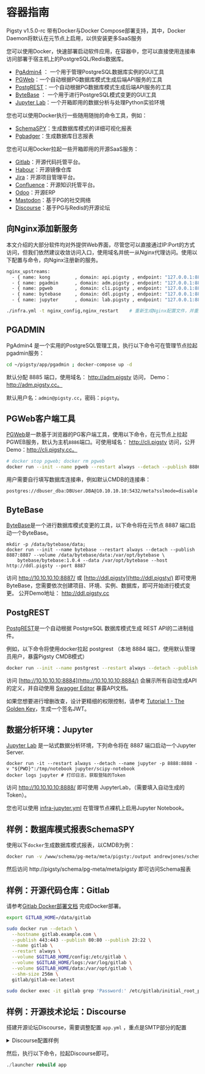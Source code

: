 # 容器指南

Pigsty v1.5.0-rc 带有Docker与Docker Compose部署支持，其中，Docker Daemon将默认在元节点上启用，以供安装更多SaaS服务

您可以使用Docker，快速部署启动软件应用，在容器中，您可以直接使用连接串访问部署于宿主机上的PostgreSQL/Redis数据库。

* [PgAdmin4](#PG管理工具：PgAdmin) ： 一个用于管理PostgreSQL数据库实例的GUI工具
* [PGWeb](#PGWeb客户端工具)：一个自动根据PG数据库模式生成后端API服务的工具
* [PostgREST](#自动后端API：PostgREST)：一个自动根据PG数据库模式生成后端API服务的工具
* [ByteBase](#模式迁移工具：ByteBase) ： 一个用于进行PostgreSQL模式变更的GUI工具
* [Jupyter Lab](#数据分析环境：Jupyter)：一个开箱即用的数据分析与处理Python实验环境

您也可以使用Docker执行一些随用随抛的命令工具，例如：

* [SchemaSPY](#数据库模式报表SchemaSPY)：生成数据库模式的详细可视化报表
* [Pgbadger](#数据库日志报表)：生成数据库日志报表

您也可以用Docker拉起一些开箱即用的开源SaaS服务：

* [Gitlab](#Gitlab)：开源代码托管平台。
* [Habour](#Habour)：开源镜像仓库
* [Jira](#Jira)：开源项目管理平台。
* [Confluence](#Confluence)：开源知识托管平台。
* [Odoo](#Odoo)：开源ERP
* [Mastodon](#Mastodon)：基于PG的社交网络
* [Discourse](#Discourse)：基于PG与Redis的开源论坛



## 向Nginx添加新服务

本文介绍的大部分软件均对外提供Web界面，尽管您可以直接通过IP:Port的方式访问，但我们依然建议收敛访问入口，使用域名并统一从Nginx代理访问。使用以下配置与命令，向Nginx注册新的服务。

```bash
nginx_upstreams:
  - { name: kong         , domain: api.pigsty , endpoint: "127.0.0.1:8880"   } #== v optional ==#
  - { name: pgadmin      , domain: adm.pigsty , endpoint: "127.0.0.1:8885"   }
  - { name: pgweb        , domain: cli.pigsty , endpoint: "127.0.0.1:8886"   }
  - { name: bytebase     , domain: ddl.pigsty , endpoint: "127.0.0.1:8887"   }
  - { name: jupyter      , domain: lab.pigsty , endpoint: "127.0.0.1:8888"   }

./infra.yml -t nginx_config,nginx_restart    # 重新生成Nginx配置文件，并重启生效
```





## PGADMIN

PgAdmin4 是一个实用的PostgreSQL管理工具，执行以下命令可在管理节点拉起 pgadmin服务：

```bash
cd ~/pigsty/app/pgadmin ; docker-compose up -d
```

默认分配 8885 端口，使用域名： http://adm.pigsty 访问， Demo：http://adm.pigsty.cc。

默认用户名：`admin@pigsty.cc`，密码：`pigsty`。



## PGWeb客户端工具

[PGWeb](https://github.com/sosedoff/pgweb)是一款基于浏览器的PG客户端工具，使用以下命令，在元节点上拉起PGWEB服务，默认为主机`8886`端口。可使用域名： http://cli.pigsty 访问，公开Demo：http://cli.pigsty.cc。

```bash
# docker stop pgweb; docker rm pgweb
docker run --init --name pgweb --restart always --detach --publish 8886:8081 sosedoff/pgweb
```

用户需要自行填写数据库连接串，例如默认CMDB的连接串：

`postgres://dbuser_dba:DBUser.DBA@10.10.10.10:5432/meta?sslmode=disable`



## ByteBase

[ByteBase](https://bytebase.com/)是一个进行数据库模式变更的工具，以下命令将在元节点 8887 端口启动一个ByteBase。

```
mkdir -p /data/bytebase/data;
docker run --init --name bytebase --restart always --detach --publish 8887:8887 --volume /data/bytebase/data:/var/opt/bytebase \
    bytebase/bytebase:1.0.4 --data /var/opt/bytebase --host http://ddl.pigsty --port 8887
```

访问 http://10.10.10.10:8887/ 或 [http://ddl.pigsty](http://ddl.pigsty/) 即可使用 ByteBase，您需要依次创建项目、环境、实例、数据库，即可开始进行模式变更。 公开Demo地址： http://ddl.pigsty.cc



## PostgREST

[PostgREST](https://postgrest.org/en/stable/index.html)是一个自动根据 PostgreSQL 数据库模式生成 REST API的二进制组件。

例如，以下命令将使用docker拉起 postgrest （本地 8884 端口，使用默认管理员用户，暴露Pigsty CMDB模式）

```bash
docker run --init --name postgrest --restart always --detach --publish 8884:8081 postgrest/postgrest
```

访问 [http://10.10.10.10:8884](http://10.10.10.10:8884/) 会展示所有自动生成API的定义，并自动使用 [Swagger Editor](http://home.pigsty.cc:8883) 暴露API文档。

如果您想要进行增删改查，设计更精细的权限控制，请参考 [Tutorial 1 - The Golden Key](https://postgrest.org/en/stable/tutorials/tut1.html)，生成一个签名JWT。



## 数据分析环境：Jupyter

[Jupyter Lab](https://github.com/jupyter/docker-stacks) 是一站式数据分析环境，下列命令将在 8887 端口启动一个Jupyter Server.

```
docker run -it --restart always --detach --name jupyter -p 8888:8888 -v "${PWD}":/tmp/notebook jupyter/scipy-notebook
docker logs jupyter # 打印日志，获取登陆的Token
```

访问 http://10.10.10.10:8888/ 即可使用 JupyterLab，（需要填入自动生成的Token）。

您也可以使用 [infra-jupyter.yml](https://github.com/Vonng/pigsty/blob/feef4bd293fa3e4b7cc55c59ea39aa43ad0e1ee9/docs/zh-cn/p-infra.md#infra-jupyter) 在管理节点裸机上启用Jupyter Notebook。



## 样例：数据库模式报表SchemaSPY

使用以下`docker`生成数据库模式报表，以CMDB为例：

```bash
docker run -v /www/schema/pg-meta/meta/pigsty:/output andrewjones/schemaspy-postgres:latest -host 10.10.10.10 -port 5432 -u dbuser_dba -p DBUser.DBA -db meta -s pigsty
```

然后访问 http://pigsty/schema/pg-meta/meta/pigsty 即可访问Schema报表





## 样例：开源代码仓库：Gitlab

请参考[Gitlab Docker部署文档](https://docs.gitlab.com/ee/install/docker.html) 完成Docker部署。

```bash
export GITLAB_HOME=/data/gitlab

sudo docker run --detach \
  --hostname gitlab.example.com \
  --publish 443:443 --publish 80:80 --publish 23:22 \
  --name gitlab \
  --restart always \
  --volume $GITLAB_HOME/config:/etc/gitlab \
  --volume $GITLAB_HOME/logs:/var/log/gitlab \
  --volume $GITLAB_HOME/data:/var/opt/gitlab \
  --shm-size 256m \
  gitlab/gitlab-ee:latest
  
sudo docker exec -it gitlab grep 'Password:' /etc/gitlab/initial_root_password
```



## 样例：开源技术论坛：Discourse

搭建开源论坛Discourse，需要调整配置 `app.yml` ，重点是SMTP部分的配置

<details><summary>Discourse配置样例</summary>

```yaml
templates:
  - "templates/web.china.template.yml"
  - "templates/postgres.template.yml"
  - "templates/redis.template.yml"
  - "templates/web.template.yml"
  - "templates/web.ratelimited.template.yml"
## Uncomment these two lines if you wish to add Lets Encrypt (https)
# - "templates/web.ssl.template.yml"
# - "templates/web.letsencrypt.ssl.template.yml"
expose:
  - "80:80"   # http
  - "443:443" # https
params:
  db_default_text_search_config: "pg_catalog.english"
  db_shared_buffers: "768MB"
env:
  LC_ALL: en_US.UTF-8
  LANG: en_US.UTF-8
  LANGUAGE: en_US.UTF-8
  EMBER_CLI_PROD_ASSETS: 1
  UNICORN_WORKERS: 4
  DISCOURSE_HOSTNAME: forum.pigsty
  DISCOURSE_DEVELOPER_EMAILS: 'fengruohang@outlook.com,rh@vonng.com'
  DISCOURSE_SMTP_ENABLE_START_TLS: false
  DISCOURSE_SMTP_AUTHENTICATION: login
  DISCOURSE_SMTP_OPENSSL_VERIFY_MODE: none
  DISCOURSE_SMTP_ADDRESS: smtpdm.server.address
  DISCOURSE_SMTP_PORT: 80
  DISCOURSE_SMTP_USER_NAME: no_reply@mail.pigsty.cc
  DISCOURSE_SMTP_PASSWORD: "<password>"
  DISCOURSE_SMTP_DOMAIN: mail.pigsty.cc
volumes:
  - volume:
      host: /var/discourse/shared/standalone
      guest: /shared
  - volume:
      host: /var/discourse/shared/standalone/log/var-log
      guest: /var/log

hooks:
  after_code:
    - exec:
        cd: $home/plugins
        cmd:
          - git clone https://github.com/discourse/docker_manager.git
run:
  - exec: echo "Beginning of custom commands"
  # - exec: rails r "SiteSetting.notification_email='no_reply@mail.pigsty.cc'"
  - exec: echo "End of custom commands"
```

</details>

然后，执行以下命令，拉起Discourse即可。

```sql
./launcher rebuild app
```







